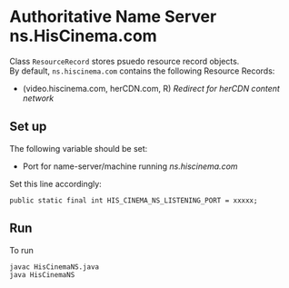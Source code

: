 # Authoritative Name Server ns.HisCinema.com
Class `ResourceRecord` stores psuedo resource record objects.  
By default, `ns.hiscinema.com` contains the following Resource Records:
- (video.hiscinema.com, herCDN.com, R) *Redirect for herCDN content network*

## Set up
The following variable should be set:
- Port for name-server/machine running *ns.hiscinema.com*  

Set this line accordingly:
```
public static final int HIS_CINEMA_NS_LISTENING_PORT = xxxxx;
```
## Run
To run
```
javac HisCinemaNS.java
java HisCinemaNS
```
